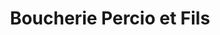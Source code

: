---
title: "Boucherie Percio et Fils"
url: /ligny-en-barrois/boucherie-percio-et-fils/
shop: Metzgerei
---